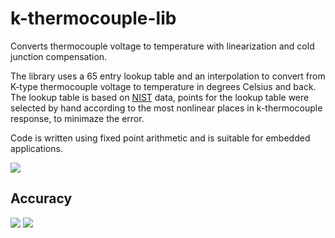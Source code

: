 k-thermocouple-lib
==================

Converts thermocouple voltage to temperature with linearization and cold junction compensation. 

The library uses a 65 entry lookup table and an interpolation to convert from K-type thermocouple voltage to temperature in degrees Celsius and back. The lookup table is based on [NIST](http://srdata.nist.gov/its90/main/its90_main_page.html) data, points for the lookup table were selected by hand according to the most nonlinear places in k-thermocouple response, to minimaze the error. 

Code is written using fixed point arithmetic and is suitable for embedded applications. 

![](https://github.com/Miceuz/k-thermocouple-lib/raw/master/plots/lookup-table-selection.png)


Accuracy
--------
![](https://github.com/Miceuz/k-thermocouple-lib/raw/master/plots/error-voltage-vs-temperature.png)
![](https://github.com/Miceuz/k-thermocouple-lib/raw/master/plots/error-temperature-vs-voltage.png)
